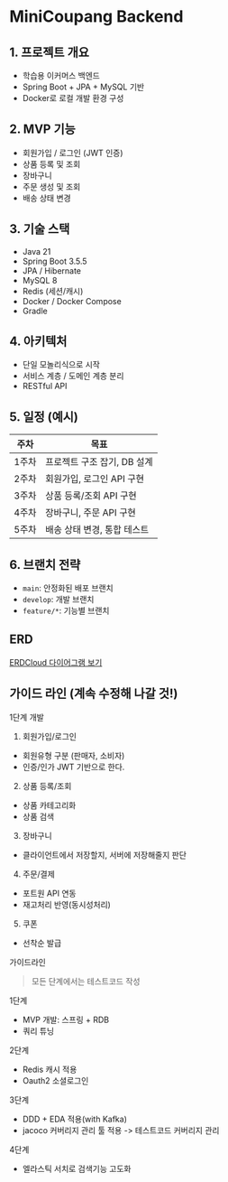 # MiniCoupang Backend

## 1. 프로젝트 개요
- 학습용 이커머스 백엔드
- Spring Boot + JPA + MySQL 기반
- Docker로 로컬 개발 환경 구성

## 2. MVP 기능
- 회원가입 / 로그인 (JWT 인증)
- 상품 등록 및 조회
- 장바구니
- 주문 생성 및 조회
- 배송 상태 변경

## 3. 기술 스택
- Java 21
- Spring Boot 3.5.5
- JPA / Hibernate
- MySQL 8
- Redis (세션/캐시)
- Docker / Docker Compose
- Gradle

## 4. 아키텍처
- 단일 모놀리식으로 시작
- 서비스 계층 / 도메인 계층 분리
- RESTful API

## 5. 일정 (예시)
| 주차 | 목표 |
|-------|-------|
| 1주차 | 프로젝트 구조 잡기, DB 설계 |
| 2주차 | 회원가입, 로그인 API 구현 |
| 3주차 | 상품 등록/조회 API 구현 |
| 4주차 | 장바구니, 주문 API 구현 |
| 5주차 | 배송 상태 변경, 통합 테스트 |

## 6. 브랜치 전략
- `main`: 안정화된 배포 브랜치
- `develop`: 개발 브랜치
- `feature/*`: 기능별 브랜치

## ERD

[ERDCloud 다이어그램 보기](https://www.erdcloud.com/d/n96msF4ZnJKTcwPEt)

## 가이드 라인 (계속 수정해 나갈 것!)

1단계 개발

1. 회원가입/로그인
- 회원유형 구분 (판매자, 소비자)
- 인증/인가 JWT 기반으로 한다.

2. 상품 등록/조회
- 상품 카테고리화
- 상품 검색

3. 장바구니
- 클라이언트에서 저장할지, 서버에 저장해줄지 판단

4. 주문/결제
- 포트원 API 연동
- 재고처리 반영(동시성처리)

5. 쿠폰
- 선착순 발급


가이드라인
> 모든 단계에서는 테스트코드 작성

1단계
- MVP 개발: 스프링 + RDB
- 쿼리 튜닝

2단계
- Redis 캐시 적용
- Oauth2 소셜로그인

3단계
- DDD + EDA 적용(with Kafka)
- jacoco 커버리지 관리 툴 적용 -> 테스트코드 커버리지 관리

4단계
- 엘라스틱 서치로 검색기능 고도화
